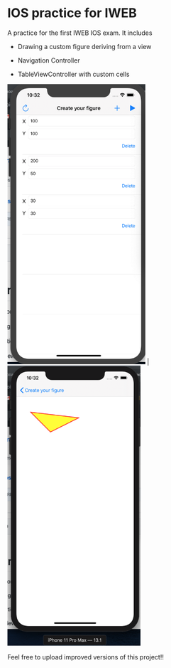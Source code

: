 # IOS practice for IWEB
A practice for the first IWEB IOS exam. It includes

- Drawing a custom figure deriving from a view

- Navigation Controller

- TableViewController with custom cells

<img height = 630 src = "https://github.com/pabloi09/iosPractice/blob/master/cap1.png?raw=true" alt = "Screenshot 1"/> |<img height = 630 src = "https://github.com/pabloi09/iosPractice/blob/master/cap2.png?raw=true" alt = "Screenshot 1"/>

Feel free to upload improved versions of this project!!

